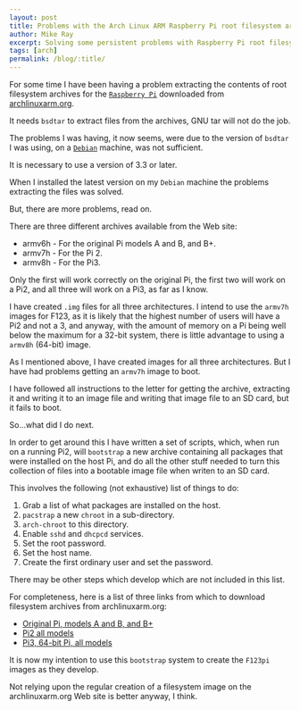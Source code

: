 ```yaml
---
layout: post
title: Problems with the Arch Linux ARM Raspberry Pi root filesystem archives from archlinuxarm.org
author: Mike Ray
excerpt: Solving some persistent problems with Raspberry Pi root filesystem archives available from archlinuxarm.org
tags: [arch]
permalink: /blog/:title/
---
```


For some time I have been having a problem extracting the contents of
root filesystem archives for the [`Raspberry Pi`][rpi] downloaded from
[archlinuxarm.org][ala].

It needs `bsdtar` to extract files from the archives, GNU tar will not
do the job.

The problems I was having, it now seems, were due to the version of
`bsdtar` I was using, on a [`Debian`][debian] machine, was not
sufficient.

It is necessary to use a version of 3.3 or later.

When I installed the latest version on my `Debian` machine the problems extracting the files was solved.

But, there are more problems, read on.

There are three different archives available from the Web site:

* armv6h - For the original Pi models A and B, and B+.
* armv7h - For the Pi 2.
* armv8h - For the Pi3.

Only the first will work correctly on the original Pi, the first two
will work on a Pi2, and all three will work on a Pi3, as far as I know.

I have created `.img` files for all three architectures. I intend to
use the `armv7h` images for F123, as it is likely that the highest
number of users will have a Pi2 and not a 3, and anyway, with the
amount of memory on a Pi being well below the maximum for a 32-bit
system, there is little advantage to using a `armv8h` (64-bit) image.

As I mentioned above, I have created images for all three
architectures. But I have had problems getting an `armv7h` image to
boot.

I have followed all instructions to the letter for getting the archive,
extracting it and writing it to an image file and writing that image
file to an SD card, but it fails to boot.

So...what did I do next.

In order to get around this I have written a set of scripts, which,
when run on a running Pi2, will `bootstrap` a new archive containing
all packages that were installed on the host Pi, and do all the other stuff needed to turn this collection of files into a bootable image file when writen to an SD card.

This involves the following (not exhaustive) list of things to do:


1. Grab a list of what packages are installed on the host.
2. `pacstrap` a new `chroot` in a sub-directory.
3. `arch-chroot` to this directory.
4. Enable `sshd` and `dhcpcd` services.
5. Set the root password.
6. Set the host name.
7. Create the first ordinary user and set the password.

There may be other steps which develop which are not included in this list.

For completeness, here is a list of three links from which to download filesystem archives from archlinuxarm.org:

* [Original Pi, models A and B, and B+][armv6h]
* [Pi2 all  models][armv7h]
* [Pi3, 64-bit Pi, all models][armv8h]



It is now my intention to use this `bootstrap` system to create the
`F123pi` images as they develop.

Not relying upon the regular creation of a filesystem image on the
archlinuxarm.org Web site is better anyway, I think.


[rpi]: https://www.raspberrypi.org/
[ala]: https://archlinuxarm.org/

[armv6h]:http://archlinuxarm.org/os/ArchLinuxARM-rpi-latest.tar.gz
[armv7h]: http://archlinuxarm.org/os/ArchLinuxARM-rpi-2-latest.tar.gz
[armv8h]: http://archlinuxarm.org/os/ArchLinuxARM-rpi-3-latest.tar.gz



[debian]: https://www.debian.org/
